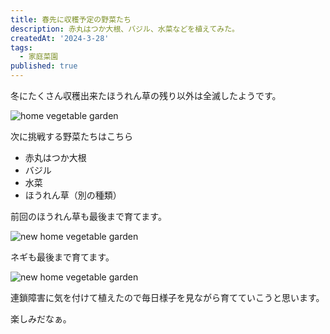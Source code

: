 ```yaml
---
title: 春先に収穫予定の野菜たち
description: 赤丸はつか大根、バジル、水菜などを植えてみた。
createdAt: '2024-3-28'
tags:
  - 家庭菜園
published: true
---
```


<script>
  import Img from '$components/modules/Img.svelte';
</script>

冬にたくさん収穫出来たほうれん草の残り以外は全滅したようです。

<Img src="/images/hobby/home-vegetable-garden/01-before.png" alt="home vegetable garden" />

次に挑戦する野菜たちはこちら

- 赤丸はつか大根
- バジル
- 水菜
- ほうれん草（別の種類）

前回のほうれん草も最後まで育てます。

<Img src="/images/hobby/home-vegetable-garden/02-after.png" alt="new home vegetable garden" />

ネギも最後まで育てます。

<Img src="/images/hobby/home-vegetable-garden/03-after.png" alt="new home vegetable garden" />

連鎖障害に気を付けて植えたので毎日様子を見ながら育てていこうと思います。

楽しみだなぁ。
